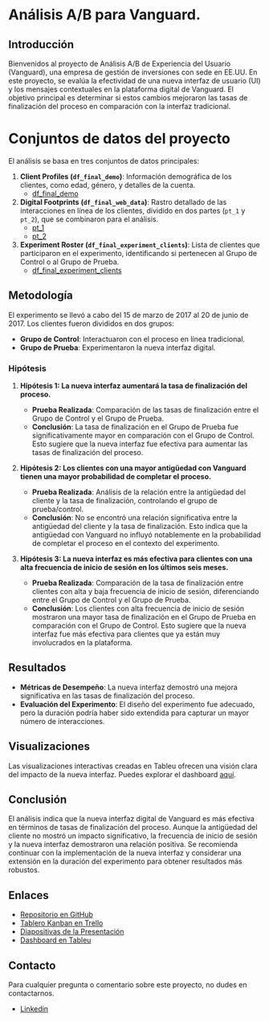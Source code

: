 # Análisis A/B para Vanguard.

## Introducción

Bienvenidos al proyecto de Análisis A/B de Experiencia del Usuario (Vanguard), una empresa de gestión de inversiones con sede en EE.UU. En este proyecto, se evalúa la efectividad de una nueva interfaz de usuario (UI) y los mensajes contextuales en la plataforma digital de Vanguard. El objetivo principal es determinar si estos cambios mejoraron las tasas de finalización del proceso en comparación con la interfaz tradicional.

# Conjuntos de datos del proyecto

El análisis se basa en tres conjuntos de datos principales:

1. **Client Profiles (`df_final_demo`)**: Información demográfica de los clientes, como edad, género, y detalles de la cuenta.
   - [df_final_demo](https://github.com/data-bootcamp-v4/lessons/blob/main/5_6_eda_inf_stats_tableau/project/files_for_project/df_final_demo.txt)
2. **Digital Footprints (`df_final_web_data`)**: Rastro detallado de las interacciones en línea de los clientes, dividido en dos partes (`pt_1` y `pt_2`), que se combinaron para el análisis.
   - [pt_1](https://github.com/data-bootcamp-v4/lessons/blob/main/5_6_eda_inf_stats_tableau/project/files_for_project/df_final_web_data_pt_1.txt)
   - [pt_2](https://github.com/data-bootcamp-v4/lessons/blob/main/5_6_eda_inf_stats_tableau/project/files_for_project/df_final_web_data_pt_2.txt)
3. **Experiment Roster (`df_final_experiment_clients`)**: Lista de clientes que participaron en el experimento, identificando si pertenecen al Grupo de Control o al Grupo de Prueba.
   - [df_final_experiment_clients](https://github.com/data-bootcamp-v4/lessons/blob/main/5_6_eda_inf_stats_tableau/project/files_for_project/df_final_experiment_clients.txt)

## Metodología

El experimento se llevó a cabo del 15 de marzo de 2017 al 20 de junio de 2017. Los clientes fueron divididos en dos grupos:

- **Grupo de Control**: Interactuaron con el proceso en línea tradicional.
- **Grupo de Prueba**: Experimentaron la nueva interfaz digital.

### Hipótesis

1. **Hipótesis 1: La nueva interfaz aumentará la tasa de finalización del proceso.**
   - **Prueba Realizada**: Comparación de las tasas de finalización entre el Grupo de Control y el Grupo de Prueba.
   - **Conclusión**: La tasa de finalización en el Grupo de Prueba fue significativamente mayor en comparación con el Grupo de Control. Esto sugiere que la nueva interfaz fue efectiva para aumentar las tasas de finalización del proceso.

2. **Hipótesis 2: Los clientes con una mayor antigüedad con Vanguard tienen una mayor probabilidad de completar el proceso.**
   - **Prueba Realizada**: Análisis de la relación entre la antigüedad del cliente y la tasa de finalización, controlando el grupo de prueba/control.
   - **Conclusión**: No se encontró una relación significativa entre la antigüedad del cliente y la tasa de finalización. Esto indica que la antigüedad con Vanguard no influyó notablemente en la probabilidad de completar el proceso en el contexto del experimento.

3. **Hipótesis 3: La nueva interfaz es más efectiva para clientes con una alta frecuencia de inicio de sesión en los últimos seis meses.**
   - **Prueba Realizada**: Comparación de la tasa de finalización entre clientes con alta y baja frecuencia de inicio de sesión, diferenciando entre el Grupo de Control y el Grupo de Prueba.
   - **Conclusión**: Los clientes con alta frecuencia de inicio de sesión mostraron una mayor tasa de finalización en el Grupo de Prueba en comparación con el Grupo de Control. Esto sugiere que la nueva interfaz fue más efectiva para clientes que ya están muy involucrados en la plataforma.

## Resultados

- **Métricas de Desempeño**: La nueva interfaz demostró una mejora significativa en las tasas de finalización del proceso.
- **Evaluación del Experimento**: El diseño del experimento fue adecuado, pero la duración podría haber sido extendida para capturar un mayor número de interacciones.

## Visualizaciones

Las visualizaciones interactivas creadas en Tableu ofrecen una visión clara del impacto de la nueva interfaz. Puedes explorar el dashboard [aquí](https://public.tableau.com/app/profile/rafael.gamero.arrabal/viz/DasboardABVanguar/Dashboard1?publish=yes).

## Conclusión

El análisis indica que la nueva interfaz digital de Vanguard es más efectiva en términos de tasas de finalización del proceso. Aunque la antigüedad del cliente no mostró un impacto significativo, la frecuencia de inicio de sesión y la nueva interfaz demostraron una relación positiva. Se recomienda continuar con la implementación de la nueva interfaz y considerar una extensión en la duración del experimento para obtener resultados más robustos.

## Enlaces

- [Repositorio en GitHub](https://github.com/Rafa-Gamero/vanguard-ab-test)
- [Tablero Kanban en Trello](https://trello.com/b/DZwyxiRR/proyecto-2)
- [Diapositivas de la Presentación](https://docs.google.com/presentation/d/14_VSmUI-jnBwQWAVEkyppwFnhZsuXOs0I3DVEJgN3Fs/edit#slide=id.g307e4d75c01_0_28)
- [Dashboard en Tableu](https://public.tableau.com/app/profile/rafael.gamero.arrabal/viz/DasboardABVanguar/Dashboard1?publish=yes)

## Contacto

Para cualquier pregunta o comentario sobre este proyecto, no dudes en contactarnos.
-  [Linkedin]()
